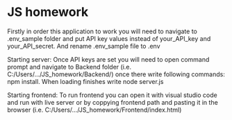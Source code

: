 # JS homework
 
Firstly in order this application to work you will need to navigate to .env_sample folder and put API key values instead of your_API_key and your_API_secret. And rename .env_sample file to .env

Starting server:
Once API keys are set you will need to open command prompt and navigate to Backend folder (i.e. C:/Users/.../JS_homework/Backend/) once there write following commands: npm install. When loading finishes write node server.js

Starting frontend:
To run frontend you can open it with visual studio code and run with live server or by coppying frontend path and pasting it in the browser (i.e. C:/Users/.../JS_homework/Frontend/index.html)
